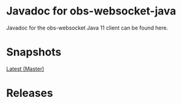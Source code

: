 # Javadoc for obs-websocket-java
Javadoc for the obs-websocket Java 11 client can be found here.

# Snapshots
 [Latest (Master)](https://harm27.github.io/obs-websocket-java/snapshot)
 
# Releases
 

